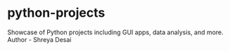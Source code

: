 # python-projects
Showcase of Python projects including GUI apps, data analysis, and more.
Author - Shreya Desai
